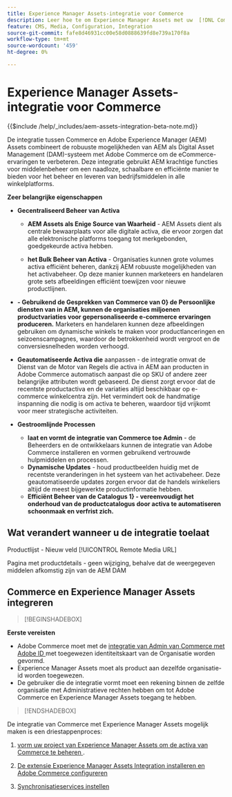 ```yaml
---
title: Experience Manager Assets-integratie voor Commerce
description: Leer hoe te om Experience Manager Assets met uw  [!DNL Commerce]  instantie te integreren om tot ontelbare media activa voor gebruik in uw opslag toegang te hebben.
feature: CMS, Media, Configuration, Integration
source-git-commit: fafe8d46931cc00e58d0888639fd8e739a170f8a
workflow-type: tm+mt
source-wordcount: '459'
ht-degree: 0%

---
```


# Experience Manager Assets-integratie voor Commerce

{{$include /help/_includes/aem-assets-integration-beta-note.md}}

De integratie tussen Commerce en Adobe Experience Manager (AEM) Assets combineert de robuuste mogelijkheden van AEM als Digital Asset Management (DAM)-systeem met Adobe Commerce om de eCommerce-ervaringen te verbeteren. Deze integratie gebruikt AEM krachtige functies voor middelenbeheer om een naadloze, schaalbare en efficiënte manier te bieden voor het beheer en leveren van bedrijfsmiddelen in alle winkelplatforms.

**Zeer belangrijke eigenschappen**

- **Gecentraliseerd Beheer van Activa**

   - **AEM Assets als Enige Source van Waarheid** - AEM Assets dient als centrale bewaarplaats voor alle digitale activa, die ervoor zorgen dat alle elektronische platforms toegang tot merkgebonden, goedgekeurde activa hebben.

   - **het Bulk Beheer van Activa** - Organisaties kunnen grote volumes activa efficiënt beheren, dankzij AEM robuuste mogelijkheden van het activabeheer. Op deze manier kunnen marketeers en handelaren grote sets afbeeldingen efficiënt toewijzen voor nieuwe productlijnen.

- **- Gebruikend de Gesprekken van Commerce van 0} de Persoonlijke diensten van in AEM, kunnen de organisaties miljoenen productvariaties voor gepersonaliseerde e-commerce ervaringen produceren.** Marketers en handelaren kunnen deze afbeeldingen gebruiken om dynamische winkels te maken voor productlanceringen en seizoenscampagnes, waardoor de betrokkenheid wordt vergroot en de conversiesnelheden worden verhoogd.

- **Geautomatiseerde Activa die** aanpassen - de integratie omvat de Dienst van de Motor van Regels die activa in AEM aan producten in Adobe Commerce automatisch aanpast die op SKU of andere zeer belangrijke attributen wordt gebaseerd. De dienst zorgt ervoor dat de recentste productactiva en de variaties altijd beschikbaar op e-commerce winkelcentra zijn. Het vermindert ook de handmatige inspanning die nodig is om activa te beheren, waardoor tijd vrijkomt voor meer strategische activiteiten.

- **Gestroomlijnde Processen**
   - **laat en vormt de integratie van Commerce toe Admin** - de Beheerders en de ontwikkelaars kunnen de integratie van Adobe Commerce installeren en vormen gebruikend vertrouwde hulpmiddelen en processen.
   - **Dynamische Updates** - houd productbeelden huidig met de recentste veranderingen in het systeem van het activabeheer. Deze geautomatiseerde updates zorgen ervoor dat de handels winkeliers altijd de meest bijgewerkte productinformatie hebben.
   - **Efficiënt Beheer van de Catalogus 1} - vereenvoudigt het onderhoud van de productcatalogus door activa te automatiseren schoonmaak en verfrist zich.**

## Wat verandert wanneer u de integratie toelaat

Productlijst - Nieuw veld [!UICONTROL Remote Media URL]

Pagina met productdetails - geen wijziging, behalve dat de weergegeven middelen afkomstig zijn van de AEM DAM


## Commerce en Experience Manager Assets integreren

>[!BEGINSHADEBOX]

**Eerste vereisten**

- Adobe Commerce moet met de [ integratie van Admin van Commerce met Adobe ID ](/help/getting-started/adobe-ims-config.md) met toegewezen identiteitskaart van de Organisatie worden gevormd.
- Experience Manager Assets moet als product aan dezelfde organisatie-id worden toegewezen.
- De gebruiker die de integratie vormt moet een rekening binnen de zelfde organisatie met Administratieve rechten hebben om tot Adobe Commerce en Experience Manager Assets toegang te hebben.

>[!ENDSHADEBOX]


De integratie van Commerce met Experience Manager Assets mogelijk maken is een driestappenproces:

1. [ vorm uw project van Experience Manager Assets om de activa van Commerce te beheren ](aem-assets-configure-aem.md).

1. [De extensie Experience Manager Assets Integration installeren en Adobe Commerce configureren](aem-assets-configure-aem.md)

1. [Synchronisatieservices instellen](aem-assets-setup-synchronization.md)

